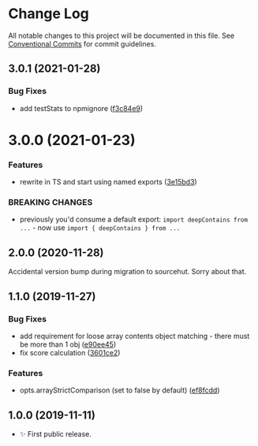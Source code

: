 # Change Log

All notable changes to this project will be documented in this file.
See [Conventional Commits](https://conventionalcommits.org) for commit guidelines.

## 3.0.1 (2021-01-28)


### Bug Fixes

* add testStats to npmignore ([f3c84e9](https://github.com/codsen/codsen/commit/f3c84e95afc5514214312f913692d85b2e12eb29))





# 3.0.0 (2021-01-23)

### Features

- rewrite in TS and start using named exports ([3e15bd3](https://github.com/codsen/codsen/commit/3e15bd3ad49cb570083e56289cba3ab53800afb6))

### BREAKING CHANGES

- previously you'd consume a default export: `import deepContains from ...` - now use `import { deepContains } from ...`

## 2.0.0 (2020-11-28)

Accidental version bump during migration to sourcehut. Sorry about that.

## 1.1.0 (2019-11-27)

### Bug Fixes

- add requirement for loose array contents object matching - there must be more than 1 obj ([e90ee45](https://gitlab.com/codsen/codsen/commit/e90ee453df8c3924dbaa6401a70824ba9ab03600))
- fix score calculation ([3601ce2](https://gitlab.com/codsen/codsen/commit/3601ce282fb3f186531198ffb61ad41c1bb3e31b))

### Features

- opts.arrayStrictComparison (set to false by default) ([ef8fcdd](https://gitlab.com/codsen/codsen/commit/ef8fcdd63ec2e31a8ed673e56e64f88171ffe275))

## 1.0.0 (2019-11-11)

- ✨ First public release.
